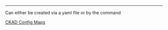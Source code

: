 ****
Can either be created via a yaml file or by the command 

[CKAD Config Maps](CKAD%20Config%20Maps.md)